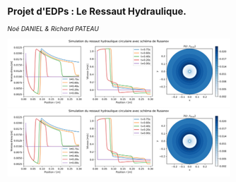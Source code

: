 ## Projet d'EDPs : Le Ressaut Hydraulique.

_Noé DANIEL & Richard PATEAU_

![Alt text](Visuels/ressaut_circulaire_rusanov.svg)
<img src="Visuels/ressaut_circulaire_rusanov.svg">
